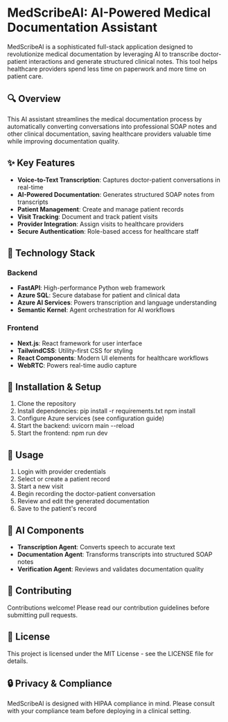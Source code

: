 # MedScribeAI: AI-Powered Medical Documentation Assistant

MedScribeAI is a sophisticated full-stack application designed to revolutionize medical documentation by leveraging AI to transcribe doctor-patient interactions and generate structured clinical notes. This tool helps healthcare providers spend less time on paperwork and more time on patient care.

## 🔍 Overview

This AI assistant streamlines the medical documentation process by automatically converting conversations into professional SOAP notes and other clinical documentation, saving healthcare providers valuable time while improving documentation quality.

## ✨ Key Features

- **Voice-to-Text Transcription**: Captures doctor-patient conversations in real-time
- **AI-Powered Documentation**: Generates structured SOAP notes from transcripts
- **Patient Management**: Create and manage patient records
- **Visit Tracking**: Document and track patient visits
- **Provider Integration**: Assign visits to healthcare providers
- **Secure Authentication**: Role-based access for healthcare staff

## 🧰 Technology Stack

### Backend
- **FastAPI**: High-performance Python web framework
- **Azure SQL**: Secure database for patient and clinical data
- **Azure AI Services**: Powers transcription and language understanding
- **Semantic Kernel**: Agent orchestration for AI workflows

### Frontend
- **Next.js**: React framework for user interface
- **TailwindCSS**: Utility-first CSS for styling
- **React Components**: Modern UI elements for healthcare workflows
- **WebRTC**: Powers real-time audio capture

## 🚀 Installation & Setup

1. Clone the repository
2. Install dependencies:
pip install -r requirements.txt
npm install
3. Configure Azure services (see configuration guide)
4. Start the backend:
uvicorn main --reload
5. Start the frontend:
npm run dev

## 📝 Usage

1. Login with provider credentials
2. Select or create a patient record
3. Start a new visit
4. Begin recording the doctor-patient conversation
5. Review and edit the generated documentation
6. Save to the patient's record

## 🧠 AI Components

- **Transcription Agent**: Converts speech to accurate text
- **Documentation Agent**: Transforms transcripts into structured SOAP notes
- **Verification Agent**: Reviews and validates documentation quality

## 🤝 Contributing

Contributions welcome! Please read our contribution guidelines before submitting pull requests.

## 📄 License

This project is licensed under the MIT License - see the LICENSE file for details.

## 🔒 Privacy & Compliance

MedScribeAI is designed with HIPAA compliance in mind. Please consult with your compliance team before deploying in a clinical setting.
